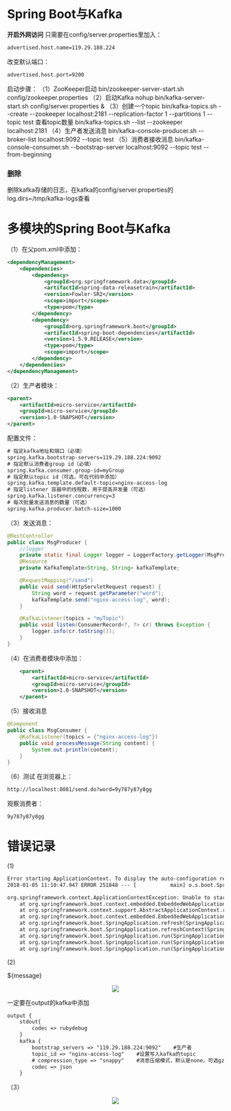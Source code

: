 # Spring Boot与Kafka




**开启外网访问**
只需要在config/server.properties里加入：
```html
advertised.host.name=119.29.188.224
```
改变默认端口：
```html
advertised.host.port=9200
```
启动步骤：
（1）ZooKeeper启动
bin/zookeeper-server-start.sh config/zookeeper.properties
（2）启动Kafka
nohup bin/kafka-server-start.sh config/server.properties  &
（3）创建一个topic
bin/kafka-topics.sh --create --zookeeper localhost:2181 --replication-factor 1 --partitions 1 --topic test
查看topic数量
bin/kafka-topics.sh --list --zookeeper localhost:2181
（4）生产者发送消息
bin/kafka-console-producer.sh --broker-list localhost:9092 --topic test
（5）消费者接收消息
bin/kafka-console-consumer.sh --bootstrap-server localhost:9092 --topic test --from-beginning

### 删除 
删除kafka存储的日志，在kafka的config/server.properties的log.dirs=/tmp/kafka-logs查看


# 多模块的Spring Boot与Kafka
（1）在父pom.xml中添加：
```xml
<dependencyManagement>
    <dependencies>
        <dependency>
            <groupId>org.springframework.data</groupId>
            <artifactId>spring-data-releasetrain</artifactId>
            <version>Fowler-SR2</version>
            <scope>import</scope>
            <type>pom</type>
        </dependency>
        <dependency>
            <groupId>org.springframework.boot</groupId>
            <artifactId>spring-boot-dependencies</artifactId>
            <version>1.5.9.RELEASE</version>
            <type>pom</type>
            <scope>import</scope>
        </dependency>
    </dependencies>
</dependencyManagement>
```
（2）生产者模块：
```xml
<parent>
    <artifactId>micro-service</artifactId>
    <groupId>micro-service</groupId>
    <version>1.0-SNAPSHOT</version>
</parent>
```
配置文件：
```html
# 指定kafka地址和端口（必填）
spring.kafka.bootstrap-servers=119.29.188.224:9092
# 指定默认消费者group id（必填）
spring.kafka.consumer.group-id=myGroup
# 指定默认topic id（可选，可在代码中添加）
spring.kafka.template.default-topic=nginx-access-log
# 指定listener 容器中的线程数，用于提高并发量（可选）
spring.kafka.listener.concurrency=3
# 每次批量发送消息的数量（可选）
spring.kafka.producer.batch-size=1000
```


（3）发送消息：
```java
@RestController
public class MsgProducer {
    //logger
    private static final Logger logger = LoggerFactory.getLogger(MsgProducer.class);
    @Resource
    private KafkaTemplate<String, String> kafkaTemplate;

    @RequestMapping("/send")
    public void send(HttpServletRequest request) {
        String word = request.getParameter("word");
        kafkaTemplate.send("nginx-access-log", word);
    }

    @KafkaListener(topics = "myTopic")
    public void listen(ConsumerRecord<?, ?> cr) throws Exception {
        logger.info(cr.toString());
    }
}
```
（4）在消费者模块中添加：
```xml
    <parent>
        <artifactId>micro-service</artifactId>
        <groupId>micro-service</groupId>
        <version>1.0-SNAPSHOT</version>
    </parent>
```

（5）接收消息
```java
@Component
public class MsgConsumer {
    @KafkaListener(topics = {"nginx-access-log"})
    public void processMessage(String content) {
        System.out.println(content);
    }
}
```

（6）测试
在浏览器上：
```html
http://localhost:8081/send.do?word=9y787y87y8gg
```
观察消费者：
```html
9y787y87y8gg
```




















# 错误记录
(1)
```html
Error starting ApplicationContext. To display the auto-configuration report re-run your application with 'debug' enabled.
2018-01-05 11:10:47.947 ERROR 251848 --- [           main] o.s.boot.SpringApplication               : Application startup failed

org.springframework.context.ApplicationContextException: Unable to start embedded container; nested exception is org.springframework.boot.context.embedded.EmbeddedServletContainerException: Unable to start embedded Tomcat
	at org.springframework.boot.context.embedded.EmbeddedWebApplicationContext.onRefresh(EmbeddedWebApplicationContext.java:137) ~[spring-boot-1.5.9.RELEASE.jar:1.5.9.RELEASE]
	at org.springframework.context.support.AbstractApplicationContext.refresh(AbstractApplicationContext.java:537) ~[spring-context-4.3.11.RELEASE.jar:4.3.11.RELEASE]
	at org.springframework.boot.context.embedded.EmbeddedWebApplicationContext.refresh(EmbeddedWebApplicationContext.java:122) ~[spring-boot-1.5.9.RELEASE.jar:1.5.9.RELEASE]
	at org.springframework.boot.SpringApplication.refresh(SpringApplication.java:693) [spring-boot-1.5.9.RELEASE.jar:1.5.9.RELEASE]
	at org.springframework.boot.SpringApplication.refreshContext(SpringApplication.java:360) [spring-boot-1.5.9.RELEASE.jar:1.5.9.RELEASE]
	at org.springframework.boot.SpringApplication.run(SpringApplication.java:303) [spring-boot-1.5.9.RELEASE.jar:1.5.9.RELEASE]
	at org.springframework.boot.SpringApplication.run(SpringApplication.java:1118) [spring-boot-1.5.9.RELEASE.jar:1.5.9.RELEASE]
	at org.springframework.boot.SpringApplication.run(SpringApplication.java:1107) [spring-boot-1.5.9.RELEASE.jar:1.5.9.RELEASE]
```

(2)

${message}
<div align="center">

![](http://image.wenzhihuai.com/images/20180110084946.png)

</div>

一定要在output的kafka中添加

```html
output {
    stdout{
        codec => rubydebug
    }
    kafka {
        bootstrap_servers => "119.29.188.224:9092"    #生产者
        topic_id => "nginx-access-log"    #设置写入kafka的topic
        # compression_type => "snappy"    #消息压缩模式，默认是none，可选gzip、snappy。
        codec => json
    }
```

（3）

<div align="center">

![](http://image.wenzhihuai.com/images/20180111093255.png)

</div>




